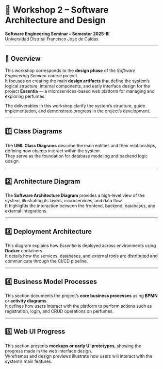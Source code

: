 # 🧱 Workshop 2 – Software Architecture and Design  
**Software Engineering Seminar – Semester 2025-III**  
Universidad Distrital Francisco José de Caldas  

---

## 📌 Overview
This workshop corresponds to the **design phase** of the *Software Engineering Seminar* course project.  
It focuses on creating the main **design artifacts** that define the system’s logical structure, internal components, and early interface design for the project **Essentia** — a microservices-based web platform for managing and exploring perfumes.

The deliverables in this workshop clarify the system’s structure, guide implementation, and demonstrate progress in the project’s development.

---

## 1️⃣ Class Diagrams
The **UML Class Diagrams** describe the main entities and their relationships, defining how objects interact within the system.  
They serve as the foundation for database modeling and backend logic design.

---

## 2️⃣ Architecture Diagram
The **Software Architecture Diagram** provides a high-level view of the system, illustrating its layers, microservices, and data flow.  
It highlights the interaction between the frontend, backend, databases, and external integrations.

---

## 3️⃣ Deployment Architecture
This diagram explains how *Essentia* is deployed across environments using **Docker** containers.  
It details how the services, databases, and external tools are distributed and communicate through the CI/CD pipeline.

---

## 4️⃣ Business Model Processes
This section documents the project’s **core business processes** using **BPMN** or **activity diagrams**.  
It defines how users interact with the platform to perform actions such as registration, login, and CRUD operations on perfumes.


---

## 5️⃣ Web UI Progress
This section presents **mockups or early UI prototypes**, showing the progress made in the web interface design.  
Wireframes and design previews illustrate how users will interact with the system’s main features.
